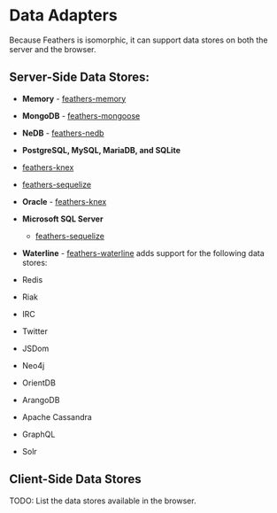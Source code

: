 # Data Adapters

Because Feathers is isomorphic, it can support data stores on both the server and the browser.

## Server-Side Data Stores:
 - **Memory** - [feathers-memory](adapters.memory.md)
 - **MongoDB** - [feathers-mongoose](adapters.mongoose.md)
 - **NeDB** - [feathers-nedb](adapters.nedb.md)
 - **PostgreSQL, MySQL, MariaDB, and SQLite**
  - [feathers-knex](adapters.knex.md)
  - [feathers-sequelize](adapters.sequelize.md)
 - **Oracle** - [feathers-knex](adapters.knex.md)
 - **Microsoft SQL Server**
    - [feathers-sequelize](adapters.sequelize.md)


 - **Waterline** -  [feathers-waterline](adapters.waterline.md) adds support for the following data stores:
  - Redis
  - Riak
  - IRC
  - Twitter
  - JSDom
  - Neo4j
  - OrientDB
  - ArangoDB
  - Apache Cassandra
  - GraphQL
  - Solr

## Client-Side Data Stores

TODO: List the data stores available in the browser.